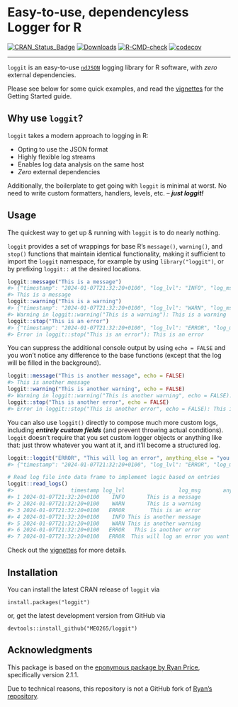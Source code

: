 # Easy-to-use, dependencyless Logger for R

<!-- badges: start -->

[![CRAN_Status_Badge](http://www.r-pkg.org/badges/version/loggit)](https://cran.r-project.org/package=loggit)
[![Downloads](https://cranlogs.r-pkg.org/badges/grand-total/loggit)](https://cran.r-project.org/package=loggit)
[![R-CMD-check](https://github.com/MEO265/loggit/actions/workflows/R-CMD-check.yaml/badge.svg)](https://github.com/MEO265/loggit/actions/workflows/R-CMD-check.yaml)
[![codecov](https://codecov.io/gh/MEO265/loggit/graph/badge.svg)](https://codecov.io/gh/MEO265/loggit)
<!-- badges: end -->

------------------------------------------------------------------------

`loggit` is an easy-to-use
[`ndJSON`](https://github.com/ndjson/ndjson-spec) logging library for R
software, with *zero* external dependencies.

Please see below for some quick examples, and read the
[vignettes](https://cran.r-project.org/web/packages/loggit/vignettes/)
for the Getting Started guide.

## Why use `loggit`?

`loggit` takes a modern approach to logging in R:

- Opting to use the JSON format
- Highly flexible log streams
- Enables log data analysis on the same host
- *Zero* external dependencies

Additionally, the boilerplate to get going with `loggit` is minimal at
worst. No need to write custom formatters, handlers, levels, etc. –
***just loggit!***

## Usage

The quickest way to get up & running with `loggit` is to do nearly
nothing.

`loggit` provides a set of wrappings for base R’s `message()`,
`warning()`, and `stop()` functions that maintain identical
functionality, making it sufficient to import the `loggit` namespace,
for example by using `library("loggit")`, or by prefixing `loggit::` at
the desired locations.

``` r
loggit::message("This is a message")
#> {"timestamp": "2024-01-07T21:32:20+0100", "log_lvl": "INFO", "log_msg": "This is a message"}
#> This is a message
loggit::warning("This is a warning")
#> {"timestamp": "2024-01-07T21:32:20+0100", "log_lvl": "WARN", "log_msg": "This is a warning"}
#> Warning in loggit::warning("This is a warning"): This is a warning
loggit::stop("This is an error")
#> {"timestamp": "2024-01-07T21:32:20+0100", "log_lvl": "ERROR", "log_msg": "This is an error"}
#> Error in loggit::stop("This is an error"): This is an error
```

You can suppress the additional console output by using `echo = FALSE`
and you won’t notice any difference to the base functions (except that
the log will be filled in the background).

``` r
loggit::message("This is another message", echo = FALSE)
#> This is another message
loggit::warning("This is another warning", echo = FALSE)
#> Warning in loggit::warning("This is another warning", echo = FALSE): This is another warning
loggit::stop("This is another error", echo = FALSE)
#> Error in loggit::stop("This is another error", echo = FALSE): This is another error
```

You can also use `loggit()` directly to compose much more custom logs,
including ***entirely custom fields*** (and prevent throwing actual
conditions). `loggit` doesn’t require that you set custom logger objects
or anything like that: just throw whatever you want at it, and it’ll
become a structured log.

``` r
loggit::loggit("ERROR", "This will log an error", anything_else = "you want to include")
#> {"timestamp": "2024-01-07T21:32:20+0100", "log_lvl": "ERROR", "log_msg": "This will log an error", "anything_else": "you want to include"}

# Read log file into data frame to implement logic based on entries
loggit::read_logs()
#>                  timestamp log_lvl                 log_msg       anything_else
#> 1 2024-01-07T21:32:20+0100    INFO       This is a message                    
#> 2 2024-01-07T21:32:20+0100    WARN       This is a warning                    
#> 3 2024-01-07T21:32:20+0100   ERROR        This is an error                    
#> 4 2024-01-07T21:32:20+0100    INFO This is another message                    
#> 5 2024-01-07T21:32:20+0100    WARN This is another warning                    
#> 6 2024-01-07T21:32:20+0100   ERROR   This is another error                    
#> 7 2024-01-07T21:32:20+0100   ERROR  This will log an error you want to include
```

Check out the
[vignettes](https://cran.r-project.org/web/packages/loggit/vignettes/)
for more details.

## Installation

You can install the latest CRAN release of `loggit` via

    install.packages("loggit")

or, get the latest development version from GitHub via

    devtools::install_github("MEO265/loggit")

## Acknowledgments

This package is based on the [eponymous package by Ryan
Price](https://github.com/ryapric/loggit), specifically version 2.1.1.

Due to technical reasons, this repository is not a GitHub fork of
[Ryan’s repository](https://github.com/ryapric/loggit).
